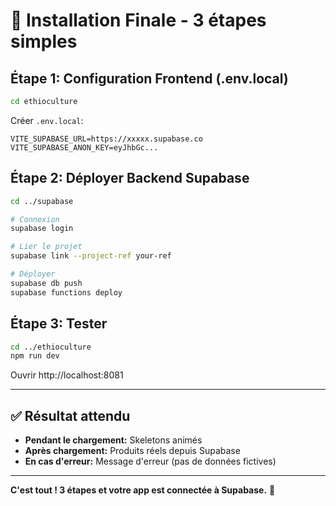 # 🚀 Installation Finale - 3 étapes simples

## Étape 1: Configuration Frontend (.env.local)

```bash
cd ethioculture
```

Créer `.env.local`:
```env
VITE_SUPABASE_URL=https://xxxxx.supabase.co
VITE_SUPABASE_ANON_KEY=eyJhbGc...
```

## Étape 2: Déployer Backend Supabase

```bash
cd ../supabase

# Connexion
supabase login

# Lier le projet
supabase link --project-ref your-ref

# Déployer
supabase db push
supabase functions deploy
```

## Étape 3: Tester

```bash
cd ../ethioculture
npm run dev
```

Ouvrir http://localhost:8081

---

## ✅ Résultat attendu

- **Pendant le chargement:** Skeletons animés
- **Après chargement:** Produits réels depuis Supabase
- **En cas d'erreur:** Message d'erreur (pas de données fictives)

---

**C'est tout ! 3 étapes et votre app est connectée à Supabase.** 🎉

















